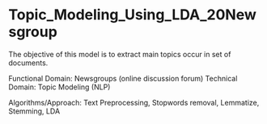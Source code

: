 # Topic_Modeling_Using_LDA_20Newsgroup

The objective of this model is to extract main topics occur in set of documents.

Functional Domain: Newsgroups (online discussion forum) 
Technical Domain: Topic Modeling (NLP)

Algorithms/Approach: Text Preprocessing, Stopwords removal, Lemmatize, Stemming, LDA
